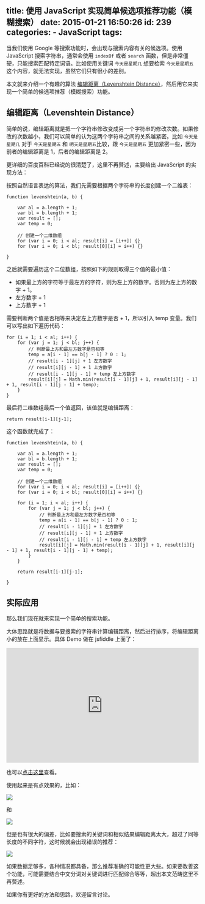 title: 使用 JavaScript 实现简单候选项推荐功能（模糊搜索）
date: 2015-01-21 16:50:26
id: 239
categories:
	- JavaScript
tags:
---

当我们使用 Google 等搜索功能时，会出现与搜索内容有关的候选项。使用 JavaScript 搜索字符串，通常会使用 `indexOf` 或者 `search` 函数，但是非常僵硬，只能搜索匹配特定词语。比如使用关键词 `今天是星期几` 想要检索 `今天是星期五` 这个内容，就无法实现，虽然它们只有很小的差别。

本文就来介绍一个有趣的算法 [编辑距离（Levenshtein Distance）](http://baike.baidu.com/view/2020247.htm)，然后用它来实现一个简单的候选项推荐（模糊搜索）功能。

## 编辑距离（Levenshtein Distance）

简单的说，编辑距离就是把一个字符串修改变成另一个字符串的修改次数。如果修改的次数越小，我们可以简单的认为这两个字符串之间的关系越紧密。比如 `今天是星期几` 对于 `今天是星期五` 和 `明天是星期五`比较，跟 `今天是星期五` 更加紧密一些，因为前者的编辑距离是 1，后者的编辑距离是 2。

更详细的百度百科已经说的很清楚了，这里不再赘述，主要给出 JavaScript 的实现方法：

按照自然语言表达的算法，我们先需要根据两个字符串的长度创建一个二维表：

```
function levenshtein(a, b) {

	var al = a.length + 1;
	var bl = b.length + 1;
	var result = [];
	var temp = 0;

	// 创建一个二维数组
	for (var i = 0; i < al; result[i] = [i++]) {}
	for (var i = 0; i < bl; result[0][i] = i++) {}

}

```

之后就需要遍历这个二位数组，按照如下的规则取得三个值的最小值：

* 如果最上方的字符等于最左方的字符，则为左上方的数字。否则为左上方的数字 + 1。
* 左方数字 + 1
* 上方数字 + 1

需要判断两个值是否相等来决定左上方数字是否 + 1，所以引入 temp 变量。我们可以写出如下遍历代码：

```
for (i = 1; i < al; i++) {
	for (var j = 1; j < bl; j++) {
		// 判断最上方和最左方数字是否相等
		temp = a[i - 1] == b[j - 1] ? 0 : 1;
		// result[i - 1][j] + 1 左方数字
		// result[i][j - 1] + 1 上方数字
		// result[i - 1][j - 1] + temp 左上方数字
		result[i][j] = Math.min(result[i - 1][j] + 1, result[i][j - 1] + 1, result[i - 1][j - 1] + temp);
	}
}
```

最后将二维数组最后一个值返回，该值就是编辑距离：

```
return result[i-1][j-1];
```

这个函数就完成了：

```
function levenshtein(a, b) {

	var al = a.length + 1;
	var bl = b.length + 1;
	var result = [];
	var temp = 0;

	// 创建一个二维数组
	for (var i = 0; i < al; result[i] = [i++]) {}
	for (var i = 0; i < bl; result[0][i] = i++) {}		

	for (i = 1; i < al; i++) {
		for (var j = 1; j < bl; j++) {
			// 判断最上方和最左方数字是否相等
			temp = a[i - 1] == b[j - 1] ? 0 : 1;
			// result[i - 1][j] + 1 左方数字
			// result[i][j - 1] + 1 上方数字
			// result[i - 1][j - 1] + temp 左上方数字
			result[i][j] = Math.min(result[i - 1][j] + 1, result[i][j - 1] + 1, result[i - 1][j - 1] + temp);
		}
	}

	return result[i-1][j-1];
	
}
```

## 实际应用

那么我们现在就来实现一个简单的搜索功能。

大体思路就是将数据与要搜索的字符串计算编辑距离，然后进行排序，将编辑距离小的放在上面显示。具体 Demo 做在 jsfiddle 上面了：

<iframe width="100%" height="300" src="http://jsfiddle.net/yujiangshui/ds6ztf8d/embedded/" allowfullscreen="allowfullscreen" frameborder="0"></iframe>

也可以[点击这里](http://jsfiddle.net/yujiangshui/ds6ztf8d/)查看。

使用起来是有点效果的，比如：

![](http://jiangshui.b0.upaiyun.com/blog/2015/01/ed0.webp)

和

![](http://jiangshui.b0.upaiyun.com/blog/2015/01/ed1.webp)

但是也有很大的偏差，比如要搜索的关键词和相似结果编辑距离太大，超过了同等长度的不同字符，这时候就会出现错误的推荐：

![](http://jiangshui.b0.upaiyun.com/blog/2015/01/ed3.webp)

如果数据足够多，各种情况都具备，那么推荐准确的可能性更大些。如果要改善这个功能，可能需要结合中文分词对关键词进行匹配综合等等，超出本文范畴这里不再赘述。

如果你有更好的方法和思路，欢迎留言讨论。